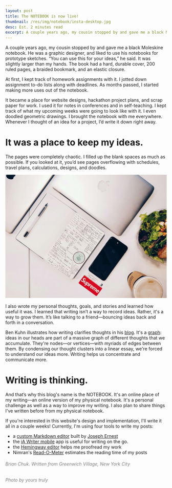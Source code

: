 ```yaml
---
layout: post
title: The NOTEBOOK is now live!
thumbnail: /res/img/notebook/insta-desktop.jpg
desc: Est. 2 minutes read
excerpt: A couple years ago, my cousin stopped by and gave me a black Moleskine notebook. He was a graphic designer, and liked to use his notebooks for prototype sketches. “You can use this for your ideas,” he said. It was slightly larger than my hands. The book had a hard, durable cover, 200 ruled pages, a braided bookmark, and an elastic closure.
---
```


A couple years ago, my cousin stopped by and gave me a black Moleskine notebook. He was a graphic designer, and liked to use his notebooks for prototype sketches. “You can use this for your ideas,” he said. It was slightly larger than my hands. The book had a hard, durable cover, 200 ruled pages, a braided bookmark, and an elastic closure.

At first, I kept track of homework assignments with it. I jotted down assignment to-do lists along with deadlines. As months passed, I started making more uses out of the notebook.

It became a place for website designs, hackathon project plans, and scrap paper for work. I used it for notes in conferences and in self-teaching. I kept track of what my upcoming weeks were going to look like with it. I even doodled geometric drawings. I brought the notebook with me everywhere. Whenever I thought of an idea for a project, I’d write it down right away.

# It was a place to keep my ideas.

The pages were completely chaotic. I filled up the blank spaces as much as possible. If you looked at it, you’d see pages overflowing with schedules, travel plans, calculations, designs, and doodles.

![](/res/img/notebook/insta-desktop.jpg)

I also wrote my personal thoughts, goals, and stories and learned how useful it was. I learned that writing isn’t a way to record ideas. Rather, it's a way to grow them. It’s like talking to a friend—bouncing ideas back and forth in a conversation.

Ben Kuhn illustrates how writing clarifies thoughts in his [blog](https://www.benkuhn.net/writing-clarify-thoughts). It's a [graph](https://en.wikipedia.org/wiki/Graph_(abstract_data_type)): ideas in our heads are part of a massive graph of different thoughts that we accumulate. They're nodes—or vertices—with myriads of edges between them. By condensing our thought clusters into a linear essay, we're forced to understand our ideas more. Writing helps us concentrate and communicate more.

# Writing is thinking.

And that’s why this blog's name is the NOTEBOOK. It's an online place of my writing—an online version of my physical notebook. It's a personal challenge as well as a way to improve my writing. I also plan to share things I've written before from my physical notebook.

If you're interested in this website's design and implementation, I'll write it all in a couple weeks! Currently, I'm using four tools to write my posts:

- a [custom Markdown editor](http://www.brianch.uk/writing/) built by [Joseph Ernest](https://github.com/josephernest/writing)
- the [iA Writer mobile](https://ia.net/writer/) app is useful for writing on the go.
- the [Hemingway editor](http://www.hemingwayapp.com) helps me proofread my work
- Nimran's [Read-O-Meter](http://niram.org/read/) estimates the reading time of my posts

<h6 style="color: #808080;">Brian Chuk. Written from Greenwich Village, New York City</h6>
<h6 style="color: #808080;">Photo by yours truly</h6>